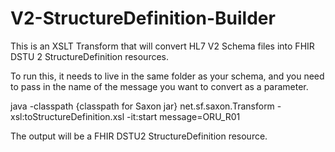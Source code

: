 # V2-StructureDefinition-Builder
This is an XSLT Transform that will convert HL7 V2 Schema files into FHIR DSTU 2 StructureDefinition resources.

To run this, it needs to live in the same folder as your schema, and you need to pass in the name of the message you want to convert as a parameter.

java -classpath {classpath for Saxon jar}  net.sf.saxon.Transform -xsl:toStructureDefinition.xsl -it:start message=ORU_R01

The output will be a FHIR DSTU2 StructureDefinition resource.
